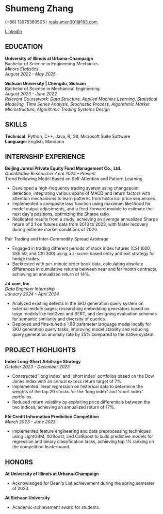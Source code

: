 # Shumeng Zhang

(+86) 13975360505 | realsumen001@163.com

[LinkedIn](https://www.linkedin.com/in/shumeng-zhang-a54292204)

## EDUCATION

**University of Illinois at Urbana-Champaign**  
Bachelor of Science in Engineering Mechanics  
*Minors Statistics*  
*August 2022 - May 2025*

**Sichuan University | Chengdu, Sichuan**  
Bachelor of Science in Mechanical Engineering  
*August 2020 - June 2022*  
*Relevant Coursework: Data Structure, Applied Machine Learning, Statistical Modeling, Time Series Analysis, Stochastic Process, Algorithmic Market Microstructure, Algorithmic Trading Systems Design*

## SKILLS

**Technical:** Python, C++, Java, R, Git, Microsoft Suite Software  
**Language:** English, Mandarin

## INTERNSHIP EXPERIENCE

**Beijing Junrui Private Equity Fund Management Co., Ltd.**  
*Quantitative Researcher* 
*April 2024 – Present*  
Trend Following Model Based on Self-Attention and Pattern Learning

- Developed a high-frequency trading system using changepoint detection, integrating various spans of MACD and return factors with attention mechanisms to learn patterns from historical price sequences.
- Implemented a composite loss function using maximum likelihood for model output adjustments, and a feed-forward module to estimate the next day's positions, optimizing the Sharpe ratio.
- Replicated results from a study, achieving an average annualized Sharpe return of 2.1 on futures data from 2013 to 2023, with faster recovery during extreme market conditions of 2020.

Pair Trading and Inter-Commodity Spread Arbitrage

- Engaged in trading different periods of stock index futures (CSI 1000, SSE 50, and CSI 300) using a z-score-based entry and exit strategy for hedge trades.
- Backtested with per-minute order book data, calculating absolute differences in cumulative returns between near and far month contracts, achieving an annualized return of 14%.

**Jd.com, Inc**  
*Data Engineer Internship*  
*January 2024 – April 2024*

- Analyzed existing defects in the SKU generation query system on external middle pages, researching embedding generators based on large models like text2vec and BERT, and designing evaluation schemes for semantic similarity and diversity of queries.
- Deployed and fine-tuned a 1.8B parameter language model locally for SKU generation query tasks, improving model stability and reducing query generation anomaly rate by 25% compared to the native system.

## PROJECT HIGHLIGHTS

**Index Long-Short Arbitrage Strategy**  
*October 2023 - December 2023*
- Constructed 'long index' and 'short index' portfolios based on the Dow Jones index with an annual excess return target of 7%.
- Implemented linear regression on historical data to determine the weights of the top 20 stocks for the 'long index' and 'short index' portfolios.
- Reduced return volatility by exploiting price differentials between the two indices, achieving an annualized return of 17%.

**Elo Credit Information Prediction Competition**  
*March 2023 - June 2023*
- Implemented feature engineering and data preprocessing techniques using LightGBM, XGBoost, and CatBoost to build predictive models for regression and binary classification tasks, achieving top 1% ranking on the competition leaderboard.

## HONORS
**At University of Illinois at Urbana-Champaign**
- Acknowledged for Dean's List achievement during the spring semester of 2023.

**At Sichuan University**
- Academic-achievement award for students.
